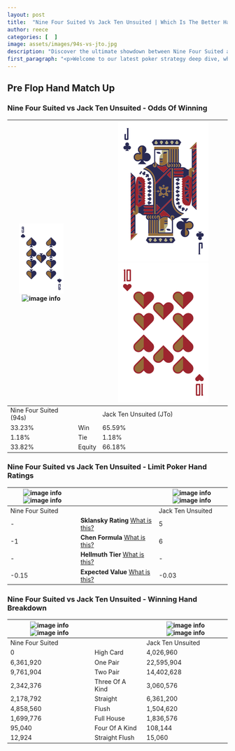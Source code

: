 ```yaml
---
layout: post
title:  "Nine Four Suited Vs Jack Ten Unsuited | Which Is The Better Hand In Poker? A Complete Guide"
author: reece
categories: [  ]
image: assets/images/94s-vs-jto.jpg
description: "Discover the ultimate showdown between Nine Four Suited and Jack Ten Unsuited in poker! Uncover the odds, strategies, and scenarios where one hand triumphs over the other. Get ready to up your poker game with this thrilling analysis."
first_paragraph: "<p>Welcome to our latest poker strategy deep dive, where we're pitting two distinct hands against each other in a high-stakes showdown: Nine Four Suited vs Jack Ten Unsuited.</p><p>In the dynamic world of poker, every decision counts, and knowing which hand holds the upper hand is key to your success at the table.</p><p>In this article, we'll dissect these two hands, explore the scenarios where one dominates the other, and equip you with the knowledge to make strategic choices that can tip the odds in your favor.</p><p>Get ready to unravel the intriguing dynamics of these poker hands and elevate your game to new heights.</p>"
---
```




[comment]: # (sp0)

## Pre Flop Hand Match Up

<div class="table hand-ratings" markdown="1"> 



### Nine Four Suited vs Jack Ten Unsuited - Odds Of Winning


    
| ![image info](assets/images/hand1/9.png) ![image info](assets/images/hand1/4s.png) |  | ![image info](assets/images/hand2/J.png) ![image info](assets/images/hand2/to.png) |
| -------- | -------- | -------- |
| Nine Four Suited (94s) |  | Jack Ten Unsuited (JTo) |
| 33.23% | Win | 65.59% |
| 1.18% | Tie | 1.18% |
| 33.82% | Equity | 66.18% |




[comment]: # (sp1)



### Nine Four Suited vs Jack Ten Unsuited - Limit Poker Hand Ratings


    
| ![image info](https://www.riverpairs.com/assets/images/hand1/9.png) ![image info](https://www.riverpairs.com/assets/images/hand1/4s.png) |  | ![image info](https://www.riverpairs.com/assets/images/hand2/J.png) ![image info](https://www.riverpairs.com/assets/images/hand2/to.png) |
| -------- | -------- | -------- |
| Nine Four Suited |  | Jack Ten Unsuited |
| - | **Sklansky Rating** [What is this?](/sklansky-rating-explained) | 5 |
| -1 | **Chen Formula** [What is this?](/chen-formula-explained) | 6 |
| - | **Hellmuth Tier** [What is this?](/Hellmuth-tier-explained) | - |
| -0.15 | **Expected Value** [What is this?](/expected-value-explained) | -0.03 |




[comment]: # (sp2)



### Nine Four Suited vs Jack Ten Unsuited - Winning Hand Breakdown


    
| ![image info](https://www.riverpairs.com/assets/images/hand1/9.png) ![image info](https://www.riverpairs.com/assets/images/hand1/4s.png) |  | ![image info](https://www.riverpairs.com/assets/images/hand2/J.png) ![image info](https://www.riverpairs.com/assets/images/hand2/to.png) |
| -------- | -------- | -------- |
| Nine Four Suited |  | Jack Ten Unsuited |
| 0 | High Card | 4,026,960 |
| 6,361,920 | One Pair | 22,595,904 |
| 9,761,904 | Two Pair | 14,402,628 |
| 2,342,376 | Three Of A Kind | 3,060,576 |
| 2,178,792 | Straight | 6,361,200 |
| 4,858,560 | Flush | 1,504,620 |
| 1,699,776 | Full House | 1,836,576 |
| 95,040 | Four Of A Kind | 108,144 |
| 12,924 | Straight Flush | 15,060 |




[comment]: # (sp3)



</div>

[comment]: # (sp4)



[comment]: # (sp5)


